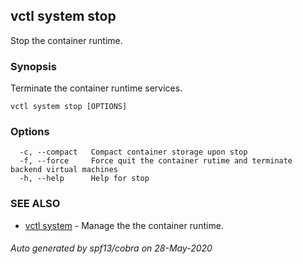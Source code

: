 ## vctl system stop

Stop the container runtime.

### Synopsis

Terminate the container runtime services.

```
vctl system stop [OPTIONS]
```

### Options

```
  -c, --compact   Compact container storage upon stop
  -f, --force     Force quit the container rutime and terminate backend virtual machines
  -h, --help      Help for stop
```

### SEE ALSO

* [vctl system](vctl_system.md)	 - Manage the the container runtime.

###### Auto generated by spf13/cobra on 28-May-2020
